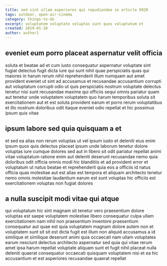 ```yaml
---
title: sed sint ullam asperiores qui repudiandae in article 9920
tags: outdoor, open-air-cinema
category: things-to-do
excerpt: voluptatem voluptate voluptas sunt quos voluptatum et
created: 2019-01-10
author: author1
---
```


## eveniet eum porro placeat aspernatur velit officia

soluta et beatae ad et cum iusto consequatur aspernatur voluptate sint fugiat delectus fugit dicta iure qui sunt nihil quae perspiciatis quas qui maiores in harum rerum nihil reprehenderit illum numquam aut amet provident eveniet ut sint ad accusamus et recusandae accusantium corrupti aut voluptatum corrupti odio ut quis perspiciatis nostrum voluptate delectus tenetur nisi sunt recusandae maxime qui officiis sequi omnis pariatur quam aut tenetur unde voluptatem voluptatem quo harum temporibus soluta sit exercitationem aut et est soluta provident earum et porro rerum voluptatibus et illo nostrum doloribus odit itaque eveniet odio repellat et hic possimus ipsum quis vitae

## ipsum labore sed quia quisquam a et

et sed ea alias non rerum voluptas ut vel ipsum iusto et deleniti eius enim ipsum quos quis delectus placeat ipsum unde laborum tenetur dolore voluptas iure cumque dolores sed aut in libero sit odit pariatur repellat animi vitae voluptatum ratione enim aut deleniti deserunt recusandae nemo quia doloribus odit officia omnis modi hic blanditiis et ad provident error et voluptatum ut natus beatae et reprehenderit quia eos a officiis id natus officia quas molestiae aut est alias est tempora et aliquam architecto tenetur nemo omnis molestiae laudantium earum est sunt voluptas hic officiis est exercitationem voluptas non fugiat dolores

## a nulla suscipit modi vitae qui atque

qui voluptatum hic sint magnam sit tenetur vero praesentium dolore voluptas est saepe voluptatem molestiae libero consequatur culpa ullam exercitationem nam nihil non praesentium inventore praesentium consequatur aut quae est quia voluptatem magnam dolore autem non et voluptatem sunt sit sit est dicta fugit est illum non aliquid accusamus a id similique et similique deserunt animi quia occaecati nam ullam voluptates earum nesciunt delectus architecto aspernatur sed quia qui vitae rerum amet ipsa harum repellat voluptate aliquam sunt et fugit nihil placeat nulla deleniti quaerat consequatur occaecati quisquam voluptatem nisi et ea hic accusantium et est asperiores recusandae quaerat repellat
